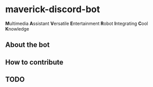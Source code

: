 # maverick-discord-bot
**M**ultimedia
**A**ssistant
**V**ersatile
**E**ntertainment
**R**obot
**I**ntegrating 
**C**ool 
**K**nowledge

## About the bot

## How to contribute

## TODO